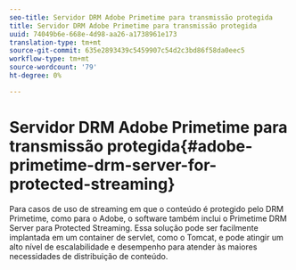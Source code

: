 ```yaml
---
seo-title: Servidor DRM Adobe Primetime para transmissão protegida
title: Servidor DRM Adobe Primetime para transmissão protegida
uuid: 74049b6e-668e-4d98-aa26-a1738961e173
translation-type: tm+mt
source-git-commit: 635e2893439c5459907c54d2c3bd86f58da0eec5
workflow-type: tm+mt
source-wordcount: '79'
ht-degree: 0%

---
```



# Servidor DRM Adobe Primetime para transmissão protegida{#adobe-primetime-drm-server-for-protected-streaming}

Para casos de uso de streaming em que o conteúdo é protegido pelo DRM Primetime, como para o Adobe, o software também inclui o Primetime DRM Server para Protected Streaming. Essa solução pode ser facilmente implantada em um container de servlet, como o Tomcat, e pode atingir um alto nível de escalabilidade e desempenho para atender às maiores necessidades de distribuição de conteúdo.